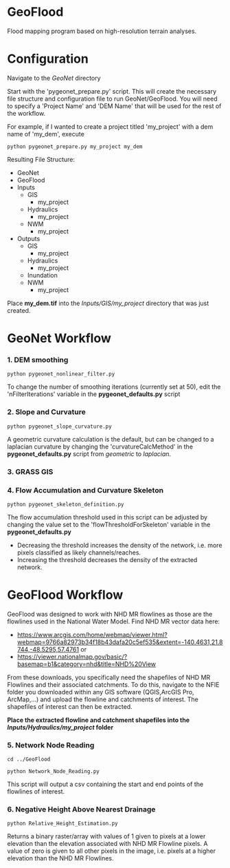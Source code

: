 # GeoFlood
Flood mapping program based on high-resolution terrain analyses.

# Configuration 
Navigate to the *GeoNet* directory

Start with the 'pygeonet_prepare.py' script. This will create the necessary file structure and configuration file to run GeoNet/GeoFlood. 
You will need to specify a 'Project Name' and 'DEM Name' that will be used for the rest of the workflow.

For example, if I wanted to create a project titled 'my_project' with a dem name of 'my_dem', execute
```
python pygeonet_prepare.py my_project my_dem
```

Resulting File Structure:
- GeoNet
- GeoFlood
- Inputs
  - GIS
    - my_project
  - Hydraulics
    - my_project
  - NWM
    - my_project
- Outputs
  - GIS
    - my_project
  - Hydraulics
    - my_project
  - Inundation
  - NWM
    - my_project

Place **my_dem.tif** into the *Inputs/GIS/my_project* directory that was just created.

# GeoNet Workflow
### 1. DEM smoothing
```
python pygeonet_nonlinear_filter.py
```
To change the number of smoothing iterations (currently set at 50), edit the 'nFilterIterations' variable in the **pygeonet_defaults.py** script

### 2. Slope and Curvature
```
python pygeonet_slope_curvature.py
```
A geometric curvature calculation is the default, but can be changed to a laplacian curvature by changing the 'curvatureCalcMethod' in the **pygeonet_defaults.py** script from *geometric* to *laplacian*.

### 3. GRASS GIS





### 4. Flow Accumulation and Curvature Skeleton
```
python pygeonet_skeleton_definition.py
```
The flow accumulation threshold used in this script can be adjusted by changing the value set to the 'flowThresholdForSkeleton' variable in the **pygeonet_defaults.py**
- Decreasing the threshold increases the density of the network, i.e. more pixels classified as likely channels/reaches.
- Increasing the threshold decreases the density of the extracted network.


# GeoFlood Workflow
GeoFlood was designed to work with NHD MR flowlines as those are the flowlines used in the National Water Model. Find NHD MR vector data here:
- https://www.arcgis.com/home/webmap/viewer.html?webmap=9766a82973b34f18b43dafa20c5ef535&extent=-140.4631,21.8744,-48.5295,57.4761
or
- https://viewer.nationalmap.gov/basic/?basemap=b1&category=nhd&title=NHD%20View

From these downloads, you specifically need the shapefiles of NHD MR Flowlines and their associated catchments. To do this, navigate to the NFIE folder you downloaded within any GIS software (QGIS,ArcGIS Pro, ArcMap,...) and upload the flowline and catchments of interest. The shapefiles of interest can then be extracted.

**Place the extracted flowline and catchment shapefiles into the *Inputs/Hydraulics/my_project* folder**

### 5. Network Node Reading
`cd ../GeoFlood`

`python Network_Node_Reading.py`

This script will output a csv containing the start and end points of the flowlines of interest.

### 6. Negative Height Above Nearest Drainage
`python Relative_Height_Estimation.py`

Returns a binary raster/array with values of 1 given to pixels at a lower elevation than the elevation associated with NHD MR Flowline pixels. A value of zero is given to all other pixels in the image, i.e. pixels at a higher elevation than the NHD MR Flowlines.
